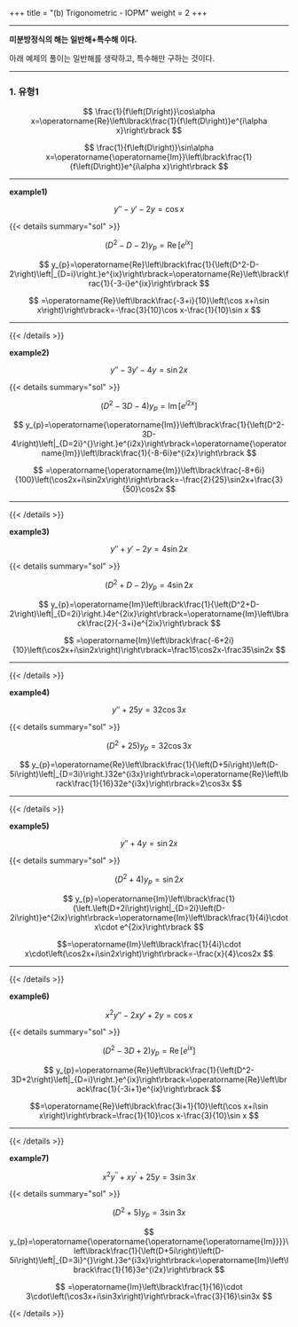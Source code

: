 +++
title = "(b) Trigonometric - IOPM"
weight = 2
+++

---

**미분방정식의 해는 일반해+특수해 이다.**

아래 예제의 풀이는 일반해를 생략하고, 특수해만 구하는 것이다. 

---

### 1. 유형1

$$
\frac{1}{f\left(D\right)}\cos\alpha x=\operatorname{Re}\left\lbrack\frac{1}{f\left(D\right)}e^{i\alpha x}\right\rbrack
$$

$$
\frac{1}{f\left(D\right)}\sin\alpha x=\operatorname{\operatorname{Im}}\left\lbrack\frac{1}{f\left(D\right)}e^{i\alpha x}\right\rbrack
$$

<hr>

**example1)**

$$
y''-y'-2y=\cos x
$$

{{< details summary="sol" >}}

$$
\left(D^2-D-2\right)y_{p}=\operatorname{Re}\left\lbrack e^{ix}\right\rbrack
$$

$$
y_{p}=\operatorname{Re}\left\lbrack\frac{1}{\left(D^2-D-2\right)\left|_{D=i}\right.}e^{ix}\right\rbrack=\operatorname{Re}\left\lbrack\frac{1}{-3-i}e^{ix}\right\rbrack 
$$

$$
=\operatorname{Re}\left\lbrack\frac{-3+i}{10}\left(\cos x+i\sin x\right)\right\rbrack=-\frac{3}{10}\cos x-\frac{1}{10}\sin x
$$

<hr>

{{< /details >}}

**example2)**

$$
y''-3y'-4y=\sin 2x
$$

{{< details summary="sol" >}}

$$
\left(D^2-3D-4\right)y_{p}=\operatorname{Im}\left\lbrack e^{i2x}\right\rbrack 
$$

$$
y_{p}=\operatorname{\operatorname{Im}}\left\lbrack\frac{1}{\left(D^2-3D-4\right)\left|_{D=2i}^{}\right.}e^{i2x}\right\rbrack=\operatorname{\operatorname{Im}}\left\lbrack\frac{1}{-8-6i}e^{i2x}\right\rbrack
$$

$$
=\operatorname{\operatorname{Im}}\left\lbrack\frac{-8+6i}{100}\left(\cos2x+i\sin2x\right)\right\rbrack=-\frac{2}{25}\sin2x+\frac{3}{50}\cos2x
$$

<hr>

{{< /details >}}

**example3)**

$$
y''+y'-2y=4\sin 2x
$$

{{< details summary="sol" >}}

$$
\left(D^2+D-2\right)y_{p}=4\sin2x 
$$

$$
y_{p}=\operatorname{Im}\left\lbrack\frac{1}{\left(D^2+D-2\right)\left|_{D=2i}\right.}4e^{2ix}\right\rbrack=\operatorname{Im}\left\lbrack\frac{2}{-3+i}e^{2ix}\right\rbrack 
$$

$$
=\operatorname{Im}\left\lbrack\frac{-6+2i}{10}\left(\cos2x+i\sin2x\right)\right\rbrack=\frac15\cos2x-\frac35\sin2x
$$

<hr>

{{< /details >}}

**example4)**

$$
y''+25y=32\cos 3x
$$

{{< details summary="sol" >}}

$$
\left(D^2+25\right)y_{p}=32\cos3x 
$$

$$
y_{p}=\operatorname{Re}\left\lbrack\frac{1}{\left(D+5i\right)\left(D-5i\right)\left|_{D=3i}\right.}32e^{i3x}\right\rbrack=\operatorname{Re}\left\lbrack\frac{1}{16}32e^{i3x}\right\rbrack=2\cos3x
$$

<hr>

{{< /details >}}

**example5)**

$$
y''+4y=\sin 2x
$$

{{< details summary="sol" >}}

$$
\left(D^2+4\right)y_{p}=\sin2x 
$$

$$
y_{p}=\operatorname{Im}\left\lbrack\frac{1}{\left.\left(D+2i\right)\right|_{D=2i}\left(D-2i\right)}e^{2ix}\right\rbrack=\operatorname{Im}\left\lbrack\frac{1}{4i}\cdot x\cdot e^{2ix}\right\rbrack 
$$

$$=\operatorname{Im}\left\lbrack\frac{1}{4i}\cdot x\cdot\left(\cos2x+i\sin2x\right)\right\rbrack=-\frac{x}{4}\cos2x
$$

<hr>

{{< /details >}}

**example6)**

$$x^2y''-2xy'+2y=\cos x$$

{{< details summary="sol" >}}

$$
\left(D^2-3D+2\right)y_{p}=\operatorname{Re}\left\lbrack e^{ix}\right\rbrack 
$$

$$
y_{p}=\operatorname{Re}\left\lbrack\frac{1}{\left(D^2-3D+2\right)\left|_{D=i}\right.}e^{ix}\right\rbrack=\operatorname{Re}\left\lbrack\frac{1}{-3i+1}e^{ix}\right\rbrack 
$$

$$=\operatorname{Re}\left\lbrack\frac{3i+1}{10}\left(\cos x+i\sin x\right)\right\rbrack=\frac{1}{10}\cos x-\frac{3}{10}\sin x
$$

<hr>

{{< /details >}}

**example7)**

$$
x^2y^{\prime\prime}+xy^{\prime}+25y=3\sin3x
$$

{{< details summary="sol" >}}

$$
\left(D^2+5\right)y_{p}=3\sin3x 
$$

$$
y_{p}=\operatorname{\operatorname{\operatorname{\operatorname{Im}}}}\left\lbrack\frac{1}{\left(D+5i\right)\left(D-5i\right)\left|_{D=3i}^{}\right.}3e^{i3x}\right\rbrack=\operatorname{Im}\left\lbrack\frac{1}{16}3e^{i2x}\right\rbrack 
$$

$$
=\operatorname{Im}\left\lbrack\frac{1}{16}\cdot 3\cdot\left(\cos3x+i\sin3x\right)\right\rbrack=\frac{3}{16}\sin3x
$$

{{< /details >}}